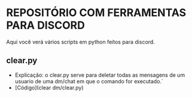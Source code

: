 # REPOSITÓRIO COM FERRAMENTAS PARA DISCORD
Aqui você verá vários scripts em python feitos para discord.

## clear.py
- Explicação: o clear.py serve para deletar todas as mensagens de um usuario de uma dm/chat em que o comando for executado.`
- [Código](clear dm/clear.py)
